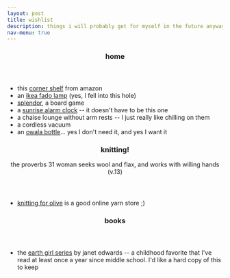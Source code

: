 ```yaml
---
layout: post
title: wishlist
description: things i will probably get for myself in the future anyways
nav-menu: true
---
```


<section id="one">
  <div class="inner">
    <header class="major">
      <h3>home</h3>
    </header>
    <ul>
    <li>this <a href="https://a.co/d/bXPcdyy">corner shelf</a> from amazon</li>
    <li>an  <a href="https://www.ikea.com/us/en/p/fado-table-lamp-white-70096377/">ikea fado lamp</a> (yes, I fell into this hole)</li>
    <li><a href="https://a.co/d/aj3RseV">splendor</a>, a board game</li>
    <li>a <a href="https://a.co/d/bDBPNOz">sunrise alarm clock</a> -- it doesn't have to be this one</li>
    <li>a chaise lounge without arm rests -- I just really like chilling on them</li>
    <li>a cordless vacuum</li>
    <li>an <a href="https://owalalife.com/products/freesip?Color=Shy+Marshmallow&Material=Stainless+Steel&Size=24oz&selectionType=local">owala bottle</a>... yes I don't need it, and yes I want it </li>
    </ul>
    <header class="major">
      <h3>knitting!</h3>
    the proverbs 31 woman seeks wool and flax, and works with willing hands (v.13)
    </header>
    <ul>
    <li><a href="https://knittingforolive.com/">knitting for olive</a> is a good online yarn store ;)</li>
    </ul>
    <header class="major">
      <h3>books</h3>
    </header>
    <ul>
    <li>the <a href="https://www.amazon.com/dp/B074CHTDVH?binding=hardcover&ref=dbs_m_mng_rwt_sft_thcv_tpbk&qid=1749943338&sr=1-1">earth girl series</a> by janet edwards -- a childhood favorite that I've read at least once a year since middle school. I'd like a hard copy of this to keep</li>
    </ul>
  </div>
</section>
